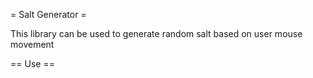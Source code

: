 = Salt Generator =

This library can be used to generate random salt based on user mouse movement

== Use ==

